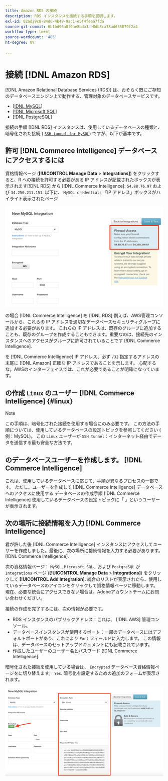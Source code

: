 ```yaml
---
title: Amazon RDS の接続
description: RDS インスタンスを接続する手順を説明します。
exl-id: 02ad29c8-84d6-4b49-9ac1-e5f4feaa7fda
source-git-commit: 6b1bd96a0f9ae8bda3ae8db8ca78ad655079f2a4
workflow-type: tm+mt
source-wordcount: '485'
ht-degree: 0%

---
```


# 接続 [!DNL Amazon RDS]

[!DNL Amazon Relational Database Services (RDS)] は、おそらく既にご存知のデータベースエンジン上で動作する、管理対象のデータベースサービスです。

* [[!DNL MySQL]](../integrations/mysql-via-a-direct-connection.md)
* [[!DNL Microsoft SQL]](../integrations/microsoft-sql-server.md)
* [[!DNL PostgreSQL]](../integrations/postgresql.md)

接続の手順 [!DNL RDS] インスタンスは、使用しているデータベースの種類と、暗号化された接続 ( [`SSH tunnel for MySQL`](../integrations/mysql-via-ssh-tunnel.md)) ですが、以下が基本です。

## 許可 [!DNL Commerce Intelligence] データベースにアクセスするには

資格情報ページ (**[!UICONTROL Manage Data** > **Integrations]**) をクリックすると、R への接続を許可する必要がある IP アドレスが記載されたボックスが表示されます[!DNL RDS] から [!DNL Commerce Intelligence]: `54.88.76.97` および `34.250.211.151`. 以下に、 `MySQL credentials` 「IP アドレス」ボックスがハイライト表示されたページ

![](../../../assets/RDS_IP.png)

の場合 [!DNL Commerce Intelligence] を [!DNL RDS] 例えば、AWS管理コンソールから、これらの IP アドレスを適切なデータベースセキュリティグループに追加する必要があります。 これらの IP アドレスは、既存のグループに追加することも、既存のグループを作成することもできます。重要なのは、接続先のインスタンスへのアクセスがグループに許可されていることです [!DNL Commerce Intelligence].

を [!DNL Commerce Intelligence] IP アドレス、必ず `/32` 指定するアドレスの末尾に [!DNL Amazon] 正確な IP アドレスであることを示します。 心配するな。AWSのインターフェイスでは、これが必要であることが明確になっています。

## の作成 `Linux` のユーザー [!DNL Commerce Intelligence] {#linux}

>[!NOTE]
>
>この手順は、暗号化された接続を使用する場合にのみ必要です。 この方法の手順については、使用しているデータベースの設定トピックを参照してください ( 例：MySQL)。 この `Linux` ユーザーが `SSH tunnel`：インターネット経由でデータを送信する最も安全な方法です。

## のデータベースユーザーを作成します。 [!DNL Commerce Intelligence]

これは、使用しているデータベースに応じて、手順が異なるプロセスの一部です。 ただし、ユーザーを作成して [!DNL Commerce Intelligence] データベースへのアクセスに使用する データベースの作成手順 [!DNL Commerce Intelligence] 使用しているデータベースの設定トピックに「 」というユーザーが表示されます。

## 次の場所に接続情報を入力 [!DNL Commerce Intelligence]

君が許した後 [!DNL Commerce Intelligence] インスタンスにアクセスしてユーザーを作成しました。最後に、次の場所に接続情報を入力する必要があります。 [!DNL Commerce Intelligence].

次の資格情報ページ： `MySQL`, `Microsoft SQL`、および `PostgreSQL` が `Integrations` ページ (**[!UICONTROL Manage Data** > **Integrations]**) をクリックして **[!UICONTROL Add Integration]**. 統合のリストが表示されたら、使用しているデータベースのアイコンをクリックして資格情報ページに移動します。 現在、必要な統合にアクセスできない場合は、Adobeアカウントチームにお問い合わせください。

接続の作成を完了するには、次の情報が必要です。

* RDS インスタンスのパブリックアドレス：これは、 [!DNL AWS] 管理コンソール。
* データベースインスタンスが使用するポート：一部のデータベースにはデフォルトポートがあり、これにより `Port` フィールドに入力します。 この情報は、データベースのセットアップドキュメントにも記載されています。
* 作成したユーザーのユーザー名とパスワード [!DNL Commerce Intelligence].

暗号化された接続を使用している場合は、 `Encrypted` データベース資格情報ページをに切り替えます。 `Yes`. 暗号化を設定するための追加のフォームが表示されます。

![](../../../assets/sql-integration-encrypted-yes.png)


